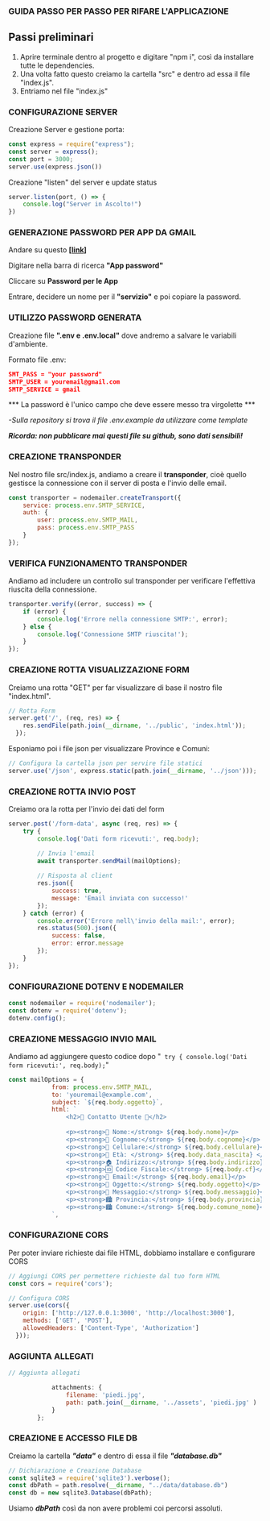 ### GUIDA PASSO PER PASSO PER RIFARE L'APPLICAZIONE ###

## Passi preliminari ##

1. Aprire terminale dentro al progetto e digitare "npm i", così da installare tutte le dependencies.
2. Una volta fatto questo creiamo la cartella "src" e dentro ad essa il file "index.js".
3. Entriamo nel file "index.js"

### CONFIGURAZIONE SERVER ###

Creazione Server e gestione porta:

```js
const express = require("express");
const server = express();
const port = 3000;
server.use(express.json())
```

Creazione "listen" del server e update status

```js
server.listen(port, () => {
    console.log("Server in Ascolto!")
})
```

### GENERAZIONE PASSWORD PER APP DA GMAIL

Andare su questo **[[link](https://myaccount.google.com/security)]**

Digitare nella barra di ricerca **"App password"**

Cliccare su **Password per le App**

Entrare, decidere un nome per il **"servizio"** e poi copiare la password.

### UTILIZZO PASSWORD GENERATA

Creazione file **".env e .env.local"** dove andremo a salvare le variabili d'ambiente.

Formato file .env:

```json
SMT_PASS = "your password"  
SMTP_USER = youremail@gmail.com  
SMTP_SERVICE = gmail
```
*** La password è l'unico campo che deve essere messo tra virgolette ***

*-Sulla repository si trova il file .env.example da utilizzare come template*


***Ricorda: non pubblicare mai questi file su github, sono dati sensibili!***


### CREAZIONE TRANSPONDER

Nel nostro file src/index.js, andiamo a creare il **transponder**, cioè quello gestisce la connessione con il server di posta e l'invio delle email.

```js
const transporter = nodemailer.createTransport({
    service: process.env.SMTP_SERVICE,
    auth: {
        user: process.env.SMTP_MAIL,
        pass: process.env.SMTP_PASS
    }
}); 
```

### VERIFICA FUNZIONAMENTO TRANSPONDER ###

Andiamo ad includere un controllo sul transponder per verificare l'effettiva riuscita della connessione.

```js
transporter.verify((error, success) => {
    if (error) {
        console.log('Errore nella connessione SMTP:', error);
    } else {
        console.log('Connessione SMTP riuscita!');
    }
});
```

### CREAZIONE ROTTA VISUALIZZAZIONE FORM

Creiamo una rotta "GET" per far visualizzare di base il nostro file "index.html".

```js
// Rotta Form
server.get('/', (req, res) => {
    res.sendFile(path.join(__dirname, '../public', 'index.html'));
  });
```

Esponiamo poi i file json per visualizzare Province e Comuni:

```js
// Configura la cartella json per servire file statici
server.use('/json', express.static(path.join(__dirname, '../json')));
```

### CREAZIONE ROTTA INVIO POST

Creiamo ora la rotta per l'invio dei dati del form

```js
server.post('/form-data', async (req, res) => {
    try {
        console.log('Dati form ricevuti:', req.body);        

        // Invia l'email
        await transporter.sendMail(mailOptions);
        
        // Risposta al client
        res.json({ 
            success: true, 
            message: 'Email inviata con successo!' 
        });
    } catch (error) {
        console.error('Errore nell\'invio della mail:', error);
        res.status(500).json({ 
            success: false, 
            error: error.message 
        });
    }
});
```


### CONFIGURAZIONE DOTENV E NODEMAILER

```js
const nodemailer = require('nodemailer');
const dotenv = require('dotenv');
dotenv.config();
```

### CREAZIONE MESSAGGIO INVIO MAIL

Andiamo ad aggiungere questo codice dopo "```
        try {
        console.log('Dati form ricevuti:', req.body);```"

```js
const mailOptions = {
            from: process.env.SMTP_MAIL,
            to: 'youremail@example.com',
            subject: `${req.body.oggetto}`,
            html: `
                <h2>📝 Contatto Utente 📝</h2>
                
                <p><strong>👤 Nome:</strong> ${req.body.nome}</p>
                <p><strong>👤 Cognome:</strong> ${req.body.cognome}</p>
                <p><strong>📱 Cellulare:</strong> ${req.body.cellulare}</p>
                <p><strong>👤 Età: </strong> ${req.body.data_nascita} </p>
                <p><strong>🏠 Indirizzo:</strong> ${req.body.indirizzo}</p>
                <p><strong>🆔 Codice Fiscale:</strong> ${req.body.cf}</p>
                <p><strong>📧 Email:</strong> ${req.body.email}</p>
                <p><strong>📧 Oggetto:</strong> ${req.body.oggetto}</p>
                <p><strong>📧 Messaggio:</strong> ${req.body.messaggio}</p>
                <p><strong>🏙️ Provincia:</strong> ${req.body.provincia}</p>
                <p><strong>🏙️ Comune:</strong> ${req.body.comune_nome}</p>
            `,
```

### CONFIGURAZIONE CORS

Per poter inviare richieste dai file HTML, dobbiamo installare e configurare CORS

```js
// Aggiungi CORS per permettere richieste dal tuo form HTML
const cors = require('cors');

// Configura CORS
server.use(cors({
    origin: ['http://127.0.0.1:3000', 'http://localhost:3000'],
    methods: ['GET', 'POST'],
    allowedHeaders: ['Content-Type', 'Authorization']
  }));
```

### AGGIUNTA ALLEGATI

```js
// Aggiunta allegati 

            attachments: {
                filename: 'piedi.jpg',
                path: path.join(__dirname, '../assets', 'piedi.jpg' )
            }
        };
```

### CREAZIONE E ACCESSO FILE DB

Creiamo la cartella ***"data"*** e dentro di essa il file ***"database.db"***

```js
// Dichiarazione e Creazione Database
const sqlite3 = require('sqlite3').verbose();
const dbPath = path.resolve(__dirname, "../data/database.db")
const db = new sqlite3.Database(dbPath);
```

Usiamo ***dbPath*** così da non avere problemi coi percorsi assoluti.